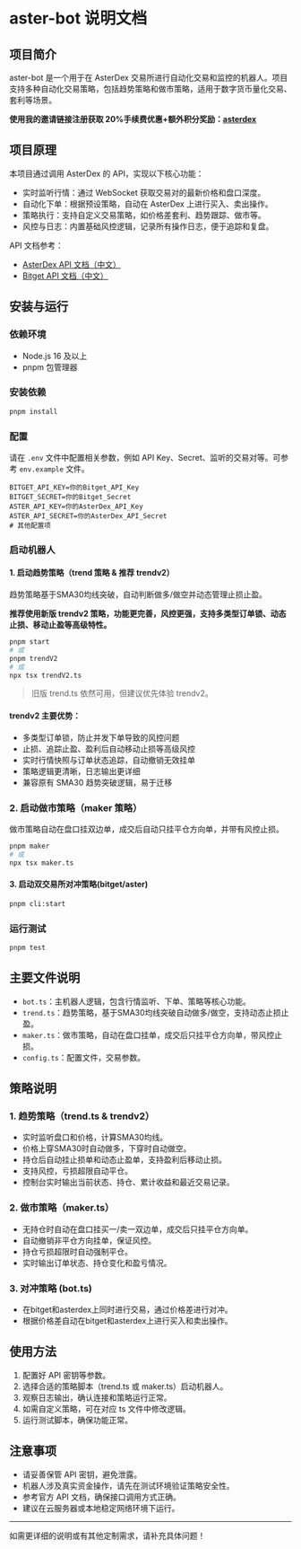 # aster-bot 说明文档

## 项目简介

aster-bot 是一个用于在 AsterDex 交易所进行自动化交易和监控的机器人。项目支持多种自动化交易策略，包括趋势策略和做市策略，适用于数字货币量化交易、套利等场景。

**使用我的邀请链接注册获取 20%手续费优惠+额外积分奖励：[asterdex](https://www.asterdex.com/en/referral/375926)**

## 项目原理

本项目通过调用 AsterDex 的 API，实现以下核心功能：

- 实时监听行情：通过 WebSocket 获取交易对的最新价格和盘口深度。
- 自动化下单：根据预设策略，自动在 AsterDex 上进行买入、卖出操作。
- 策略执行：支持自定义交易策略，如价格差套利、趋势跟踪、做市等。
- 风控与日志：内置基础风控逻辑，记录所有操作日志，便于追踪和复盘。

API 文档参考：
- [AsterDex API 文档（中文）](https://github.com/asterdex/api-docs/blob/master/aster-finance-api_CN.md)
- [Bitget API 文档（中文）](https://www.bitget.com/zh-CN/api-doc/)

## 安装与运行

### 依赖环境

- Node.js 16 及以上
- pnpm 包管理器

### 安装依赖

```bash
pnpm install
```

### 配置

请在 `.env` 文件中配置相关参数，例如 API Key、Secret、监听的交易对等。可参考 `env.example` 文件。

```env
BITGET_API_KEY=你的Bitget_API_Key
BITGET_SECRET=你的Bitget_Secret
ASTER_API_KEY=你的AsterDex_API_Key
ASTER_API_SECRET=你的AsterDex_API_Secret
# 其他配置项
```

### 启动机器人

#### 1. 启动趋势策略（trend 策略 & 推荐 trendv2）

趋势策略基于SMA30均线突破，自动判断做多/做空并动态管理止损止盈。

**推荐使用新版 trendv2 策略，功能更完善，风控更强，支持多类型订单锁、动态止损、移动止盈等高级特性。**

```bash
pnpm start
# 或
pnpm trendV2
# 或
npx tsx trendV2.ts
```

> 旧版 trend.ts 依然可用，但建议优先体验 trendv2。

#### trendv2 主要优势：
- 多类型订单锁，防止并发下单导致的风控问题
- 止损、追踪止盈、盈利后自动移动止损等高级风控
- 实时行情快照与订单状态追踪，自动撤销无效挂单
- 策略逻辑更清晰，日志输出更详细
- 兼容原有 SMA30 趋势突破逻辑，易于迁移

### 2. 启动做市策略（maker 策略）

做市策略自动在盘口挂双边单，成交后自动只挂平仓方向单，并带有风控止损。

```bash
pnpm maker
# 或
npx tsx maker.ts
```

#### 3. 启动双交易所对冲策略(bitget/aster)

```bash
pnpm cli:start
```

### 运行测试

```bash
pnpm test
```

## 主要文件说明

- `bot.ts`：主机器人逻辑，包含行情监听、下单、策略等核心功能。
- `trend.ts`：趋势策略，基于SMA30均线突破自动做多/做空，支持动态止损止盈。
- `maker.ts`：做市策略，自动在盘口挂单，成交后只挂平仓方向单，带风控止损。
- `config.ts`：配置文件，交易参数。

## 策略说明

### 1. 趋势策略（trend.ts & trendv2）

- 实时监听盘口和价格，计算SMA30均线。
- 价格上穿SMA30时自动做多，下穿时自动做空。
- 持仓后自动挂止损单和动态止盈单，支持盈利后移动止损。
- 支持风控，亏损超限自动平仓。
- 控制台实时输出当前状态、持仓、累计收益和最近交易记录。

### 2. 做市策略（maker.ts）

- 无持仓时自动在盘口挂买一/卖一双边单，成交后只挂平仓方向单。
- 自动撤销非平仓方向挂单，保证风控。
- 持仓亏损超限时自动强制平仓。
- 实时输出订单状态、持仓变化和盈亏情况。

### 3. 对冲策略 (bot.ts)

- 在bitget和asterdex上同时进行交易，通过价格差进行对冲。
- 根据价格差自动在bitget和asterdex上进行买入和卖出操作。

## 使用方法

1. 配置好 API 密钥等参数。
2. 选择合适的策略脚本（trend.ts 或 maker.ts）启动机器人。
3. 观察日志输出，确认连接和策略运行正常。
4. 如需自定义策略，可在对应 ts 文件中修改逻辑。
5. 运行测试脚本，确保功能正常。

## 注意事项

- 请妥善保管 API 密钥，避免泄露。
- 机器人涉及真实资金操作，请先在测试环境验证策略安全性。
- 参考官方 API 文档，确保接口调用方式正确。
- 建议在云服务器或本地稳定网络环境下运行。

---

如需更详细的说明或有其他定制需求，请补充具体问题！

